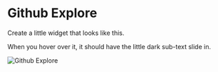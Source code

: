 # Github Explore

Create a little widget that looks like this.

When you hover over it, it should have the little dark sub-text slide in.

![Github Explore](https://github.com/tiy-durham-fe-2015/curriculum/raw/master/img/github-explore.gif)
